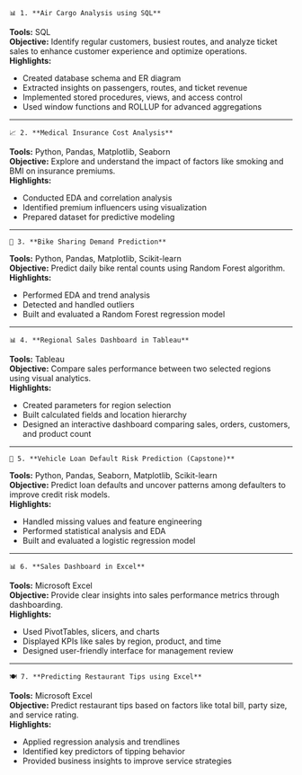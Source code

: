 
    📊 1. **Air Cargo Analysis using SQL**
**Tools:** SQL  
**Objective:** Identify regular customers, busiest routes, and analyze ticket sales to enhance customer experience and optimize operations.  
**Highlights:**
- Created database schema and ER diagram
- Extracted insights on passengers, routes, and ticket revenue
- Implemented stored procedures, views, and access control
- Used window functions and ROLLUP for advanced aggregations

---

    📈 2. **Medical Insurance Cost Analysis**
**Tools:** Python, Pandas, Matplotlib, Seaborn  
**Objective:** Explore and understand the impact of factors like smoking and BMI on insurance premiums.  
**Highlights:**
- Conducted EDA and correlation analysis
- Identified premium influencers using visualization
- Prepared dataset for predictive modeling

---

    🚴 3. **Bike Sharing Demand Prediction**
**Tools:** Python, Pandas, Matplotlib, Scikit-learn  
**Objective:** Predict daily bike rental counts using Random Forest algorithm.  
**Highlights:**
- Performed EDA and trend analysis
- Detected and handled outliers
- Built and evaluated a Random Forest regression model

---

    📊 4. **Regional Sales Dashboard in Tableau**
**Tools:** Tableau  
**Objective:** Compare sales performance between two selected regions using visual analytics.  
**Highlights:**
- Created parameters for region selection
- Built calculated fields and location hierarchy
- Designed an interactive dashboard comparing sales, orders, customers, and product count

---

    🚗 5. **Vehicle Loan Default Risk Prediction (Capstone)**
**Tools:** Python, Pandas, Seaborn, Matplotlib, Scikit-learn  
**Objective:** Predict loan defaults and uncover patterns among defaulters to improve credit risk models.  
**Highlights:**
- Handled missing values and feature engineering
- Performed statistical analysis and EDA
- Built and evaluated a logistic regression model

---

    📊 6. **Sales Dashboard in Excel**
**Tools:** Microsoft Excel  
**Objective:** Provide clear insights into sales performance metrics through dashboarding.  
**Highlights:**
- Used PivotTables, slicers, and charts
- Displayed KPIs like sales by region, product, and time
- Designed user-friendly interface for management review

---

    🍽️ 7. **Predicting Restaurant Tips using Excel**
**Tools:** Microsoft Excel  
**Objective:** Predict restaurant tips based on factors like total bill, party size, and service rating.  
**Highlights:**
- Applied regression analysis and trendlines
- Identified key predictors of tipping behavior
- Provided business insights to improve service strategies
